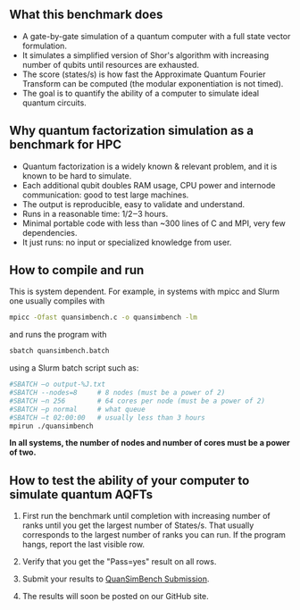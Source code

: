 ## What this benchmark does

- A gate-by-gate simulation of a quantum computer with a full state vector formulation. 
- It simulates a simplified version of Shor's algorithm with increasing number of qubits until resources are exhausted.
- The score (states/s) is how fast the Approximate Quantum Fourier Transform can be computed (the modular exponentiation is not timed).  
- The goal is to quantify the ability of a computer to simulate ideal quantum circuits.

## Why quantum factorization simulation as a benchmark for HPC
- Quantum factorization is a widely known & relevant problem, and it is known to be hard to simulate.
- Each additional qubit doubles RAM usage, CPU power and internode communication: good to test large machines.
- The output is reproducible, easy to validate and understand.
- Runs in a reasonable time: 1/2‒3 hours.
- Minimal portable code with less than ~300 lines of C and MPI, very few dependencies.
- It just runs: no input or specialized knowledge from user.

## How to compile and run
This is system dependent. For example, in systems with mpicc and Slurm one usually compiles with
```bash
mpicc -Ofast quansimbench.c -o quansimbench -lm
```
and runs the program with
```bash
sbatch quansimbench.batch
```
using a Slurm batch script such as:
```bash
#SBATCH –o output-%J.txt
#SBATCH --nodes=8     # 8 nodes (must be a power of 2)
#SBATCH –n 256        # 64 cores per node (must be a power of 2)
#SBATCH –p normal     # what queue
#SBATCH –t 02:00:00   # usually less than 3 hours
mpirun ./quansimbench
```

**In all systems, the number of nodes and number of cores must be a power of two.**


## How to test the ability of your computer to simulate quantum AQFTs

1. First run the benchmark until completion with increasing number of ranks until you get the largest number of States/s. That usually corresponds to the largest number of ranks you can run. If the program hangs, report the last visible row.

2. Verify that you get the "Pass=yes" result on all rows.

3. Submit your results to [QuanSimBench Submission](https://docs.google.com/forms/d/e/1FAIpQLSeVwp_4FZJWyS5UsfBrtxq8PXkKJLoRvgHkpfTuOuJ-wcudiw/viewform?usp=sf_link).

4. The results will soon be posted on our GitHub site.
